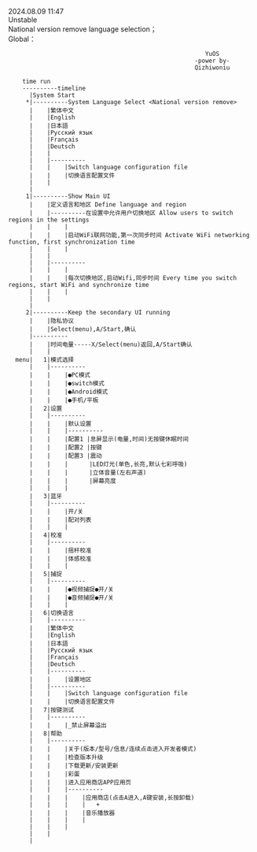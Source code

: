 2024.08.09 11:47 </br>
Unstable</br>
National version remove language selection；</br>
Global：</br>

                                                            YuOS
                                                         -power by- 
                                                         Qizhiwoniu

        time run
        ----------timeline
          |System Start
         *|----------System Language Select <National version remove>
          |    |繁体中文
          |    |English    
          |    |日本語
          |    |Русский язык
          |    |Français
          |    |Deutsch
          |    |
          |    |----------
          |    |    |Switch language configuration file
          |    |    |切换语言配置文件
          |    |    
          |
         1|----------Show Main UI
          |    |定义语言和地区 Define language and region
          |    |----------在设置中允许用户切换地区 Allow users to switch regions in the settings
          |    |    |
          |    |    |启动WiFi联网功能,第一次同步时间 Activate WiFi networking function, first synchronization time
          |    |    |   
          |    |
          |    |----------
          |    |    |
          |    |    |每次切换地区,启动Wifi,同步时间 Every time you switch regions, start WiFi and synchronize time
          |    |    |
          |    |
          |
         2|----------Keep the secondary UI running                                             
          |    |隐私协议 
          |    |Select(menu),A/Start,确认   
          |----------   
          |    |时间电量-----X/Select(menu)返回,A/Start确认
          |    |
      menu|   1|模式选择
          |    |----------
          |    |    |●PC模式
          |    |    |●switch模式    
          |    |    |●Android模式
          |    |    |●手机/平板
          |   2|设置
          |    |----------
          |    |    |默认设置
          |    |    |----------
          |    |    |配置1 |息屏显示(电量,时间)无按键休眠时间 
          |    |    |配置2 |按键
          |    |    |配置3 |震动
          |    |    |      |LED灯光(单色,长亮,默认七彩呼吸)
          |    |    |      |立体音量(左右声道)
          |    |    |      |屏幕亮度
          |    |    |            
          |   3|蓝牙 
          |    |----------
          |    |    |开/关
          |    |    |配对列表
          |    |    |
          |   4|校准
          |    |----------
          |    |    |摇杆校准
          |    |    |体感校准
          |    |    |
          |   5|捕捉
          |    |----------
          |    |    |●视频捕捉●开/关
          |    |    |●音频捕捉●开/关
          |    |    |
          |   6|切换语言
          |    |----------
          |    |繁体中文
          |    |English    
          |    |日本語
          |    |Русский язык
          |    |Français
          |    |Deutsch
          |    |----------
          |    |    |设置地区
          |    |----------
          |    |    |Switch language configuration file
          |    |    |切换语言配置文件
          |   7|按键测试
          |    |----------
          |    |    |_禁止屏幕溢出
          |   8|帮助
          |    |----------
          |    |    |关于(版本/型号/信息/连续点击进入开发者模式)
          |    |    |检查版本升级
          |    |    |下载更新/安装更新
          |    |    |彩蛋
          |    |    |进入应用商店APP应用页
          |    |    |----------
          |    |    |    |应用商店(点击A进入,A键安装,长按卸载)
          |    |    |    |   +
          |    |    |    |音乐播放器
          |    |    |    |
          |    |    |
          |    |
          |
